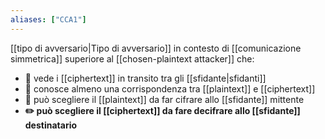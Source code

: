 ```yaml
---
aliases: ["CCA1"]
---
```


[[tipo di avversario|Tipo di avversario]] in contesto di [[comunicazione simmetrica]] superiore al [[chosen-plaintext attacker]] che:

- 👀 vede i [[ciphertext]] in transito tra gli [[sfidante|sfidanti]]
- 📘 conosce almeno una corrispondenza tra [[plaintext]] e [[ciphertext]]
- 📕 può scegliere il [[plaintext]] da far cifrare allo [[sfidante]] mittente
- **✏️ può scegliere il [[ciphertext]] da fare decifrare allo [[sfidante]] destinatario**
